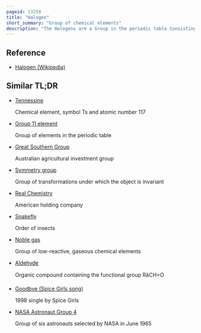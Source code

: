 ```yaml
---
pageid: 13258
title: "Halogen"
short_summary: "Group of chemical elements"
description: "The Halogens are a Group in the periodic table Consisting of six chemically related Elements fluorine chlorine Bromine Iodine and the radioactive Elements Astatine and Tennessine although some Authors would exclude Tennessine because its Chemistry is unknown and is theoretical. This Group is known as Group 17 in modern Iupac Nomenclature."
---
```


## Reference

- [Halogen (Wikipedia)](https://en.wikipedia.org/?curid=13258)

## Similar TL;DR

- [Tennessine](/tldr/en/tennessine)

  Chemical element, symbol Ts and atomic number 117

- [Group 11 element](/tldr/en/group-11-element)

  Group of elements in the periodic table

- [Great Southern Group](/tldr/en/great-southern-group)

  Australian agricultural investment group

- [Symmetry group](/tldr/en/symmetry-group)

  Group of transformations under which the object is invariant

- [Real Chemistry](/tldr/en/real-chemistry)

  American holding company

- [Snakefly](/tldr/en/snakefly)

  Order of insects

- [Noble gas](/tldr/en/noble-gas)

  Group of low-reactive, gaseous chemical elements

- [Aldehyde](/tldr/en/aldehyde)

  Organic compound containing the functional group RâCH=O

- [Goodbye (Spice Girls song)](/tldr/en/goodbye-spice-girls-song)

  1998 single by Spice Girls

- [NASA Astronaut Group 4](/tldr/en/nasa-astronaut-group-4)

  Group of six astronauts selected by NASA in June 1965
